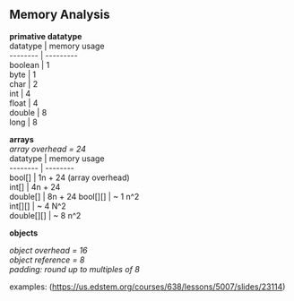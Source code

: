 ## Memory Analysis  
  
**primative datatype**  
datatype | memory usage  
-------- | ---------  
boolean | 1  
byte | 1  
char | 2  
int | 4  
float | 4  
double | 8  
long | 8  
  
**arrays**  
*array overhead = 24*  
datatype | memory usage  
-------- | --------  
bool[] | 1n + 24 (array overhead)  
int[] | 4n + 24  
double[] | 8n + 24 
bool[][] | ~ 1 n^2  
int[][] | ~ 4 N^2  
double[][] | ~ 8 n^2  
  
**objects**  
  
*object overhead = 16*  
*object reference = 8*  
*padding: round up to multiples of 8*  
  
  examples: (https://us.edstem.org/courses/638/lessons/5007/slides/23114)  
  
